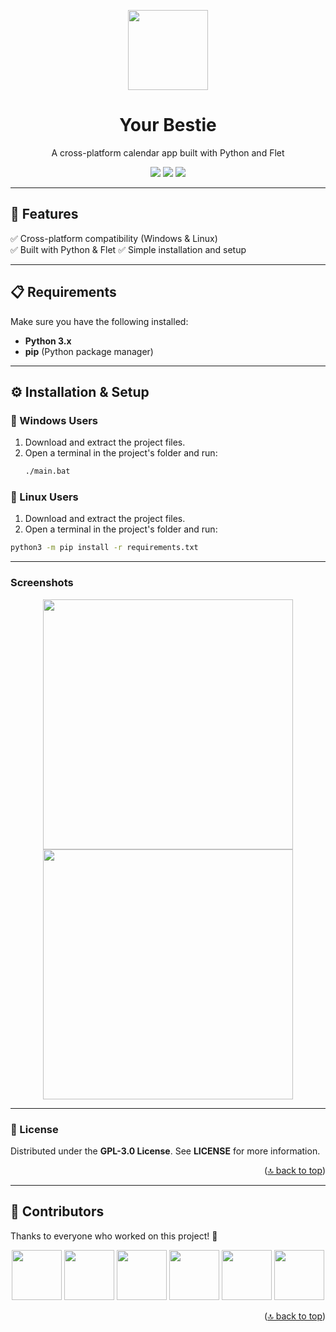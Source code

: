 <a id="readme-top"></a>  

<p align="center">
  <img src="https://github.com/user-attachments/assets/df97e8a6-1a4c-4888-904e-f12a02e686d1" width="128"/>
</p>

<h1 align="center">Your Bestie</h1>
<p align="center">A cross-platform calendar app built with Python and Flet</p>  

<p align="center">
  <img src="https://img.shields.io/badge/Python-3.x-blue?style=flat&logo=python"/>
  <img src="https://img.shields.io/badge/Flet-%2300C4B3.svg?style=flat"/>
  <img src="https://img.shields.io/badge/License-GPL--3.0-green"/>
</p>

---

## 🚀 Features  
✅ Cross-platform compatibility (Windows & Linux)  
✅ Built with Python & Flet
✅ Simple installation and setup  

---

## 📋 Requirements  
Make sure you have the following installed:  
- **Python 3.x**  
- **pip** (Python package manager)  

---

## ⚙️ Installation & Setup  

### **📌 Windows Users**  
1. Download and extract the project files.  
2. Open a terminal in the project's folder and run:  
   ```sh
   ./main.bat
### **🐧 Linux Users**
1. Download and extract the project files.  
2. Open a terminal in the project's folder and run:  
  ```sh
  python3 -m pip install -r requirements.txt
  ```
---

### **Screenshots**
<p align="center"> <img src="https://github.com/user-attachments/assets/fecde1c4-59a1-48d0-ac90-a0f437fb3cf0" width="400px"/> <img src="https://github.com/user-attachments/assets/09fe21a1-920f-46f5-b3e3-821f234c9e3c" width="400px"/> </p> 

---

### **📜 License**
Distributed under the **GPL-3.0 License**. See **LICENSE** for more information.

<p align="right">(<a href="#readme-top">🔝 back to top</a>)</p>

---

## 👥 Contributors  
Thanks to everyone who worked on this project! 🎉  

<p align="center">
  <img src="https://avatars.githubusercontent.com/u/53645851?v=4" width="80" height="80" style="border-radius: 50;">
  <img src="https://avatars.githubusercontent.com/u/105088697?v=4" width="80" height="80" style="border-radius: 50;">
  <img src="https://avatars.githubusercontent.com/u/132782701?v=4" width="80" height="80" style="border-radius: 50;">
  <img src="https://avatars.githubusercontent.com/u/169546501?v=4" width="80" height="80" style="border-radius: 50;">
  <img src="https://avatars.githubusercontent.com/u/181520537?v=4" width="80" height="80" style="border-radius: 50;">
  <img src="https://avatars.githubusercontent.com/u/181734167?v=4" width="80" height="80" style="border-radius: 50;">
</p>


<p align="right">(<a href="#readme-top">🔝 back to top</a>)</p>

